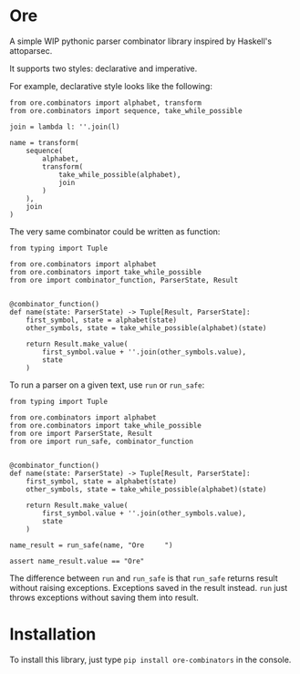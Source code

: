 # Ore

A simple WIP pythonic parser combinator library inspired by Haskell's attoparsec.

It supports two styles: declarative and imperative.

For example, declarative style looks like the following:
```python3
from ore.combinators import alphabet, transform
from ore.combinators import sequence, take_while_possible

join = lambda l: ''.join(l)

name = transform(
    sequence(
        alphabet,
        transform(
            take_while_possible(alphabet),
            join
        )
    ),
    join
)
```

The very same combinator could be written as function:
```python3
from typing import Tuple

from ore.combinators import alphabet
from ore.combinators import take_while_possible
from ore import combinator_function, ParserState, Result


@combinator_function()
def name(state: ParserState) -> Tuple[Result, ParserState]:
    first_symbol, state = alphabet(state)
    other_symbols, state = take_while_possible(alphabet)(state)

    return Result.make_value(
        first_symbol.value + ''.join(other_symbols.value),
        state
    )
```

To run a parser on a given text, use `run` or `run_safe`:

```python3
from typing import Tuple

from ore.combinators import alphabet
from ore.combinators import take_while_possible
from ore import ParserState, Result
from ore import run_safe, combinator_function


@combinator_function()
def name(state: ParserState) -> Tuple[Result, ParserState]:
    first_symbol, state = alphabet(state)
    other_symbols, state = take_while_possible(alphabet)(state)

    return Result.make_value(
        first_symbol.value + ''.join(other_symbols.value),
        state
    )

name_result = run_safe(name, "Ore     ")

assert name_result.value == "Ore"
```

The difference between `run` and `run_safe` is that `run_safe` returns result without raising exceptions.
Exceptions saved in the result instead.
`run` just throws exceptions without saving them into result.

# Installation

To install this library, just type `pip install ore-combinators` in the console.
